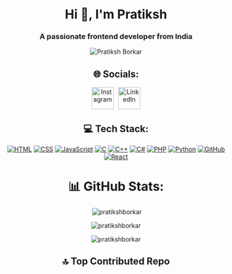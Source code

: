 <h1 align="center">Hi 👋, I'm Pratiksh</h1>
<h3 align="center">A passionate frontend developer from India</h3>
<div align="center">

<img src="https://i.pinimg.com/1200x/90/70/32/9070324cdfc07c68d60eed0c39e77573.jpg" alt="Pratiksh Borkar" >



## 🌐 Socials:

 <div style="display: flex; gap: 10px; justify-content: center;">
  <a href="https://www.instagram.com/borkarpratiksh?igsh=MWRpZ2FoZnZ1dDdkNA==">
    <img src="https://user-images.githubusercontent.com/74038190/235294013-a33e5c43-a01c-43f6-b44d-a406d8b4ab75.gif" alt="Instagram" width="50" height="50">
  </a>
  <a href="https://www.linkedin.com/in/pratiksh-borkar-570078340?utm_source=share&utm_campaign=share_via&utm_content=profile&utm_medium=android_app">
    <img src="https://user-images.githubusercontent.com/74038190/235294012-0a55e343-37ad-4b0f-924f-c8431d9d2483.gif" alt="LinkedIn" width="50" height="50">
  </a>
 
</div>

## 💻 Tech Stack:

[![HTML](https://img.shields.io/badge/HTML-%23E34F26.svg?logo=html5&logoColor=white)](#)
[![CSS](https://img.shields.io/badge/CSS-1572B6?logo=css3&logoColor=fff)](#)
[![JavaScript](https://img.shields.io/badge/JavaScript-F7DF1E?logo=javascript&logoColor=000)](#)
[![C](https://img.shields.io/badge/C-00599C?logo=c&logoColor=white)](#)
[![C++](https://img.shields.io/badge/C++-%2300599C.svg?logo=c%2B%2B&logoColor=white)](#)
[![C#](https://custom-icon-badges.demolab.com/badge/C%23-%23239120.svg?logo=cshrp&logoColor=white)](#)
[![PHP](https://img.shields.io/badge/php-%23777BB4.svg?&logo=php&logoColor=white)](#)
[![Python](https://img.shields.io/badge/Python-3776AB?logo=python&logoColor=fff)](#)
[![GitHub](https://img.shields.io/badge/GitHub-%23121011.svg?logo=github&logoColor=white)](#)
[![React](https://img.shields.io/badge/React-%2320232a.svg?logo=react&logoColor=%2361DAFB)](#)


# 📊 GitHub Stats:
<p>&nbsp;<img align="center" src="https://github-readme-stats.vercel.app/api?username=pratikshborkar&show_icons=true&locale=en" alt="pratikshborkar" /></p>

<p><img align="center" src="https://github-readme-streak-stats.herokuapp.com/?user=pratikshborkar&" alt="pratikshborkar" /></p>
<p><img align="center" src="https://github-readme-stats.vercel.app/api/top-langs?username=pratikshborkar&show_icons=true&locale=en&layout=compact" alt="pratikshborkar" /></p>


## 🔝 Top Contributed Repo





